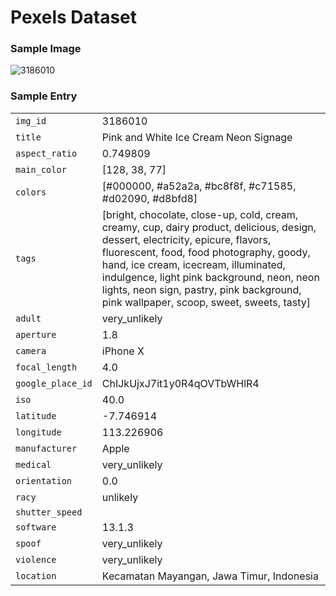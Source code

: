 # Pexels Dataset



### Sample Image

![3186010](/media/innom-dt/Samsung_T3/Projects/GitHub/pexels-dataset/images/3186010.jpg)



### Sample Entry

|           |                                                                                                                                                                                                                                                                                                                                                       |
|-----------------|--------------------------------------------------------------------------------------------------------------------------------------------------------------------------------------------------------------------------------------------------------------------------------------------------------------------------------------------------------------|
| `img_id`          | 3186010
| `title`           | Pink and White Ice Cream Neon Signage                                                                                                                                                                                                                                                                                                                        |
| `aspect_ratio`    | 0.749809                                                                                                                                                                                                                                                                                                                                                     |
| `main_color`      | [128, 38, 77]                                                                                                                                                                                                                                                                                                                                                |
| `colors`          | [#000000, #a52a2a, #bc8f8f, #c71585, #d02090, #d8bfd8]                                                                                                                                                                                                                                                                                                       |
| `tags`            | [bright, chocolate, close-up, cold, cream, creamy, cup, dairy product, delicious, design, dessert, electricity, epicure, flavors, fluorescent, food, food photography, goody, hand, ice cream, icecream, illuminated, indulgence, light pink background, neon, neon lights, neon sign, pastry, pink background, pink wallpaper, scoop, sweet, sweets, tasty] |
| `adult`           | very_unlikely                                                                                                                                                                                                                                                                                                                                                |
| `aperture`        | 1.8                                                                                                                                                                                                                                                                                                                                                          |
| `camera`          | iPhone X                                                                                                                                                                                                                                                                                                                                                     |
| `focal_length`    | 4.0                                                                                                                                                                                                                                                                                                                                                          |
| `google_place_id` | ChIJkUjxJ7it1y0R4qOVTbWHlR4                                                                                                                                                                                                                                                                                                                                  |
| `iso`             | 40.0                                                                                                                                                                                                                                                                                                                                                         |
| `latitude`        | -7.746914                                                                                                                                                                                                                                                                                                                                                    |
| `longitude`       | 113.226906                                                                                                                                                                                                                                                                                                                                                   |
| `manufacturer`    | Apple                                                                                                                                                                                                                                                                                                                                                        |
| `medical`         | very_unlikely                                                                                                                                                                                                                                                                                                                                                |
| `orientation`     | 0.0                                                                                                                                                                                                                                                                                                                                                          |
| `racy`            | unlikely                                                                                                                                                                                                                                                                                                                                                     |
| `shutter_speed`   |                                                                                                                                                                                                                                                                                                                                                              |
| `software`        | 13.1.3                                                                                                                                                                                                                                                                                                                                                       |
| `spoof`           | very_unlikely                                                                                                                                                                                                                                                                                                                                                |
| `violence`       | very_unlikely                                                                                                                                                                                                                                                                                                                                                |
| `location`        | Kecamatan Mayangan, Jawa Timur, Indonesia                                                                                                                                                                                                                                                                                                                    |



